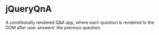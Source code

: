 # jQueryQnA

A conditionally rendered Q&A app, where each question is rendered to the DOM after user answers' the previous question.
